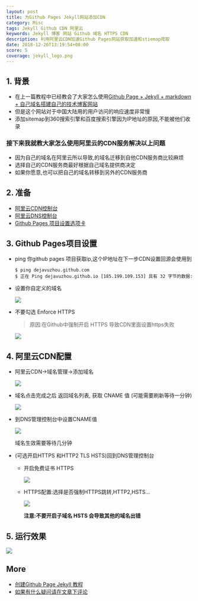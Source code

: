 ```yaml
---
layout: post
title: 为Github Pages Jekyll网站添加CDN
category: Misc
tags: Jekyll Github CDN 阿里云
keywords: Jekyll 博客 网站 Github 域名 HTTPS CDN
description: 利用阿里云CDN加速Github Pages网站获取加速和stiemap爬取
date: 2018-12-26T13:19:54+08:00
score: 5
coverage: jekyll_logo.png
---
```


## 1. 背景

- 在上一篇教程中已经教会了大家怎么使用[Github Page + Jekyll + markdown + 自己域名搭建自己的技术博客网站](/2018/12/21/create-your-own-blog.html)
- 但是这个网站对于中国大陆用的用户访问的响应速度非常慢
- 添加sitemap到360搜索引擎和百度搜索引擎因为IP地址的原因,不能被他们收录

### 接下来我就教大家怎么使用阿里云的CDN服务解决以上问题

- 因为自己的域名在阿里云所以导致,的域名迁移到自他CDN服务商比较麻烦
- 选择自己的CDN服务商最好根据自己域名提供商决定
- 如果你愿意,也可以把自己的域名转移到另外的CDN服务商

## 2. 准备

- [阿里云CDN控制台](https://cdn.console.aliyun.com/#/overview)
- [阿里云DNS控制台](https://dns.console.aliyun.com/#/dns/domainList)
- [Github Pages 项目设置选项卡](https://github.com)
   
## 3. Github Pages项目设置

- ping 你github pages 项目获取ip,这个IP地址在下一步CDN设置回源会使用到
    ```shell
    $ ping dejavuzhou.github.com
    $ 正在 Ping dejavuzhou.github.io [185.199.109.153] 具有 32 字节的数据:
    ```
- 设置你自定义的域名
    
    ![](/assets/image/jekyll_fork07.png)

- 不要勾选 Enforce HTTPS
    > 原因:在Github中强制开启 HTTPS 导致CDN里面设置https失败

    ![](/assets/image/gitpage_ali_cdn01.png)

## 4. 阿里云CDN配置

- 阿里云CDN->域名管理->添加域名
    
    ![](/assets/image/gitpag_cdn_add.png)

- 域名点击完成之后 返回域名列表, 获取 CNAME 值 (可能需要刷新等待一分钟)

    ![](/assets/image/gitpage_cdn_domain_list.png)

- 到DNS管理控制台中设置CNAME值

    ![](/assets/image/gitpage_dns_add_cname.png)
    
    域名生效需要等待几分钟
    
- (可选开启HTTPS 和HTTP2 TLS HSTS)回到DNS管理控制台

    - 开启免费证书 HTTPS
    
        ![](/assets/image/gitpage_cdn_https.png)
        
    - HTTPS配置:选择是否强制HTTPS跳转,HTTP2,HSTS...
    
        ![](/assets/image/gitpage_cdn_config.png)
        
        **注意:不要开启子域名 HSTS 会导致其他的域名出错**
        
##  5. 运行效果

![](/assets/image/gitpage_network_cache.png)

## More

- [创建Github Page Jekyll 教程](/2018/12/21/create-your-own-blog.html)
- [如果有什么疑问请在文章下评论](https://github.com/dejavuzhou/dejavuzhou.github.io/issues)


